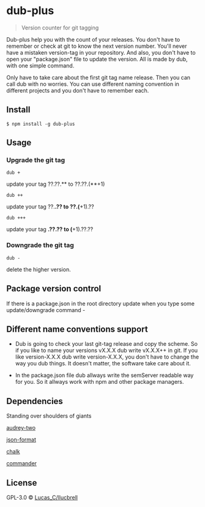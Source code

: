 # dub-plus

> Version counter for git tagging

Dub-plus help you with the count of your releases. You don't have to remember or check at git to know the next version number. You'll never have a mistaken version-tag in your repository. And also, you don't have to open your "package.json" file to update the version. All is made by dub, with one simple command. 

Only have to take care about the first git tag name release. Then you can call dub with no worries. You can use different naming convention in different projects and you don't have to remember each.


## Install

```
$ npm install -g dub-plus
```


## Usage

### Upgrade the git tag

```shell
dub +
```
update your tag ??.??.**  to ??.??.(**+1)



```shell
dub ++
```
update your tag ??.**.??  to ??.(**+1).??



```shell
dub +++
```
update your tag **.??.??  to (**+1).??.??


### Downgrade the git tag

```shell
dub -
```
delete the higher version.

## Package version control

If there is a package.json in the root directory update when you type some update/downgrade command - 

## Different name conventions support

* Dub is going to check your last git-tag release and copy the scheme. So if you like to name your versions vX.X.X dub write vX.X.X++ in git. If you like version-X.X.X dub write version-X.X.X, you don't have to change the way you dub things. It doesn't matter, the software take care about it.

* In the package.json file dub allways write the semServer readable way for you.  So it allways work with npm and other package managers.  

## Dependencies

Standing over shoulders of giants

[audrey-two](https://www.npmjs.com/package/audrey-two)

[json-format](https://www.npmjs.com/package/json-format)

[chalk](https://www.npmjs.com/package/chalk)

[commander](https://www.npmjs.com/package/commander)

## License

GPL-3.0 © [Lucas_C/llucbrell](https://github.com/llucbrell)